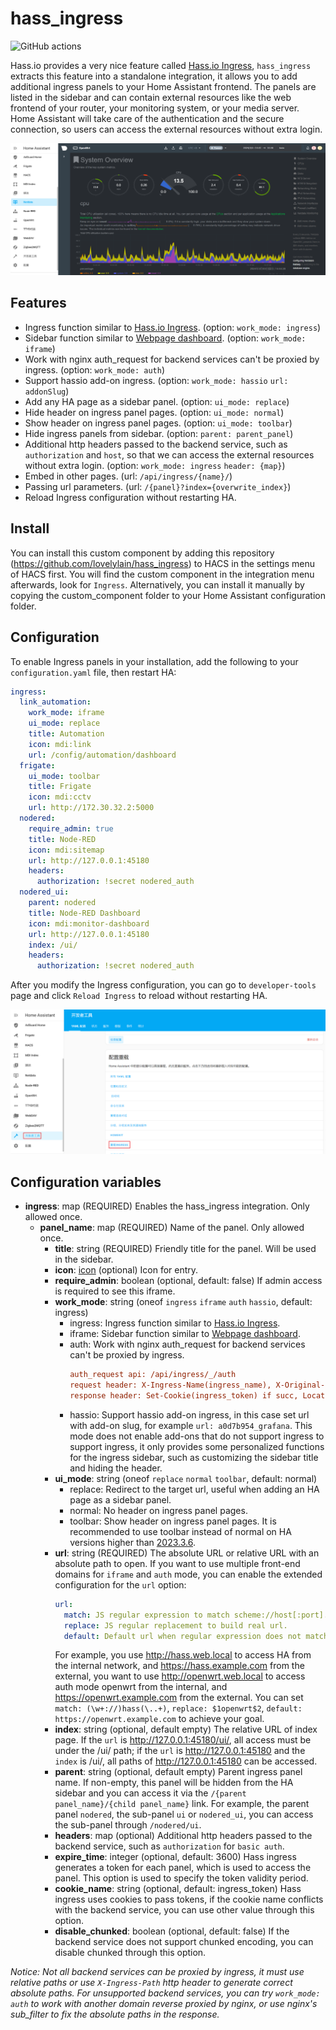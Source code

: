# hass_ingress

![GitHub actions](https://github.com/lovelylain/hass_ingress/actions/workflows/validate.yaml/badge.svg)

Hass.io provides a very nice feature called [Hass.io Ingress](https://www.home-assistant.io/blog/2019/04/15/hassio-ingress/), `hass_ingress` extracts this feature into a standalone integration, it allows you to add additional ingress panels to your Home Assistant frontend. The panels are listed in the sidebar and can contain external resources like the web frontend of your router, your monitoring system, or your media server. Home Assistant will take care of the authentication and the secure connection, so users can access the external resources without extra login.

![overview](images/overview.png)

## Features

- Ingress function similar to [Hass.io Ingress](https://www.home-assistant.io/blog/2019/04/15/hassio-ingress/). (option: `work_mode: ingress`)
- Sidebar function similar to [Webpage dashboard](https://www.home-assistant.io/dashboards/dashboards/#webpage-dashboard). (option: `work_mode: iframe`)
- Work with nginx auth_request for backend services can't be proxied by ingress. (option: `work_mode: auth`)
- Support hassio add-on ingress. (option: `work_mode: hassio` `url: addonSlug`)
- Add any HA page as a sidebar panel. (option: `ui_mode: replace`)
- Hide header on ingress panel pages. (option: `ui_mode: normal`)
- Show header on ingress panel pages. (option: `ui_mode: toolbar`)
- Hide ingress panels from sidebar. (option: `parent: parent_panel`)
- Additional http headers passed to the backend service, such as `authorization` and `host`, so that we can access the external resources without extra login.  (option: `work_mode: ingress` `header: {map}`)
- Embed in other pages. (url: `/api/ingress/{name}/`)
- Passing url parameters. (url: `/{panel}?index={overwrite_index}`)
- Reload Ingress configuration without restarting HA.

## Install

You can install this custom component by adding this repository (https://github.com/lovelylain/hass_ingress) to HACS in the settings menu of HACS first. You will find the custom component in the integration menu afterwards, look for `Ingress`. Alternatively, you can install it manually by copying the custom_component folder to your Home Assistant configuration folder.

## Configuration

To enable Ingress panels in your installation, add the following to your `configuration.yaml` file, then restart HA:

```yaml
ingress:
  link_automation:
    work_mode: iframe
    ui_mode: replace
    title: Automation
    icon: mdi:link
    url: /config/automation/dashboard
  frigate:
    ui_mode: toolbar
    title: Frigate
    icon: mdi:cctv
    url: http://172.30.32.2:5000
  nodered:
    require_admin: true
    title: Node-RED
    icon: mdi:sitemap
    url: http://127.0.0.1:45180
    headers:
      authorization: !secret nodered_auth
  nodered_ui:
    parent: nodered
    title: Node-RED Dashboard
    icon: mdi:monitor-dashboard
    url: http://127.0.0.1:45180
    index: /ui/
    headers:
      authorization: !secret nodered_auth
```

After you modify the Ingress configuration, you can go to `developer-tools` page and click `Reload Ingress` to reload without restarting HA.

![reload](images/reload.png)

## Configuration variables

- **ingress**: map (REQUIRED) Enables the hass_ingress integration. Only allowed once.
  - **panel_name**: map (REQUIRED) Name of the panel. Only allowed once.
    - **title**: string (REQUIRED) Friendly title for the panel. Will be used in the sidebar.
    - **icon**: [icon](https://www.home-assistant.io/docs/configuration/customizing-devices/#icon) (optional) Icon for entry.
    - **require_admin**: boolean (optional, default: false) If admin access is required to see this iframe.
    - **work_mode**: string (oneof `ingress` `iframe` `auth` `hassio`, default: ingress)
      - ingress: Ingress function similar to [Hass.io Ingress](https://www.home-assistant.io/blog/2019/04/15/hassio-ingress/).
      - iframe: Sidebar function similar to [Webpage dashboard](https://www.home-assistant.io/dashboards/dashboards/#webpage-dashboard).
      - auth: Work with nginx auth_request for backend services can't be proxied by ingress.
        ```ini
        auth_request api: /api/ingress/_/auth
        request header: X-Ingress-Name(ingress_name), X-Original-URL($scheme://$http_host$request_uri), X-Hass-Origin(hass_url)
        response header: Set-Cookie(ingress_token) if succ, Location(login_url_path) if 401.
        ```
      - hassio: Support hassio add-on ingress, in this case set url with add-on slug, for example `url: a0d7b954_grafana`. This mode does not enable add-ons that do not support ingress to support ingress, it only provides some personalized functions for the ingress sidebar, such as customizing the sidebar title and hiding the header.
    - **ui_mode**: string (oneof `replace` `normal` `toolbar`, default: normal)
      - replace: Redirect to the target url, useful when adding an HA page as a sidebar panel.
      - normal: No header on ingress panel pages.
      - toolbar: Show header on ingress panel pages. It is recommended to use toolbar instead of normal on HA versions higher than [2023.3.6](https://github.com/home-assistant/android/issues/3460).
    - **url**: string (REQUIRED) The absolute URL or relative URL with an absolute path to open.
      If you want to use multiple front-end domains for `iframe` and `auth` mode, you can enable the extended configuration for the `url` option:
      ```yaml
      url:
        match: JS regular expression to match scheme://host[:port].
        replace: JS regular replacement to build real url.
        default: Default url when regular expression does not match.
      ```
      For example, you use http://hass.web.local to access HA from the internal network, and https://hass.example.com from the external, you want to use http://openwrt.web.local to access auth mode openwrt from the internal, and https://openwrt.example.com from the external. You can set `match: (\w+://)hass(\..+)`, `replace: $1openwrt$2`, `default: https://openwrt.example.com` to achieve your goal.
    - **index**: string (optional, default empty) The relative URL of index page. If the `url` is http://127.0.0.1:45180/ui/, all access must be under the /ui/ path; if the `url` is http://127.0.0.1:45180 and the `index` is /ui/, all paths of http://127.0.0.1:45180 can be accessed.
    - **parent**: string (optional, default empty) Parent ingress panel name. If non-empty, this panel will be hidden from the HA sidebar and you can access it via the `/{parent panel_name}/{child panel_name}` link. For example, the parent panel `nodered`, the sub-panel `ui` or `nodered_ui`, you can access the sub-panel through `/nodered/ui`.
    - **headers**: map (optional) Additional http headers passed to the backend service, such as `authorization` for `basic auth`.
    - **expire_time**: integer (optional, default: 3600) Hass ingress generates a token for each panel, which is used to access the panel. This option is used to specify the token validity period.
    - **cookie_name**: string (optional, default: ingress_token) Hass ingress uses cookies to pass tokens, if the cookie name conflicts with the backend service, you can use other value through this option.
    - **disable_chunked**: boolean (optional, default: false) If the backend service does not support chunked encoding, you can disable chunked through this option.

*Notice: Not all backend services can be proxied by ingress, it must use relative paths or use `X-Ingress-Path` http header to generate correct absolute paths. For unsupported backend services, you can try `work_mode: auth` to work with another domain reverse proxied by nginx, or  use nginx's sub_filter to fix the absolute paths in the response.*
